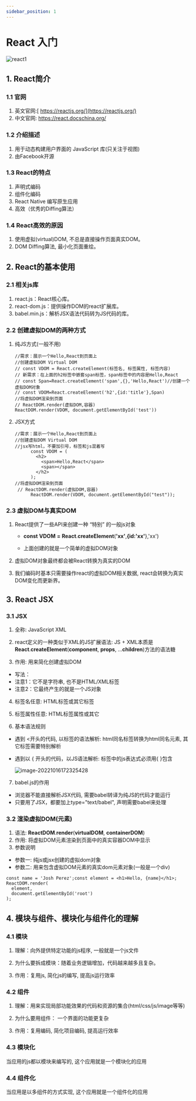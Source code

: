 ```yaml
---
sidebar_position: 1
---
```


# React 入门

![react1](https://cdn.jsdelivr.net/gh/levanaya/web-img@main/img/20221016143200.png)

## 1. React简介

### 1.1 官网

1.   英文官网:[ https://reactjs.org/](https://reactjs.org/)
2.  中文官网: https://react.docschina.org/

### 1.2 介绍描述

1.   用于动态构建用户界面的 JavaScript 库(只关注于视图)
2.   由Facebook开源

### 1.3 React的特点

1.    声明式编码
2.    组件化编码
3.    React Native 编写原生应用
4.    高效（优秀的Diffing算法）

### 1.4 React高效的原因

1.   使用虚拟(virtual)DOM, 不总是直接操作页面真实DOM。
2.   DOM Diffing算法, 最小化页面重绘。

## 2. React的基本使用

### 2.1 相关js库

1. react.js：React核心库。
2. react-dom.js：提供操作DOM的react扩展库。
3. babel.min.js：解析JSX语法代码转为JS代码的库。

### 2.2 创建虚拟DOM的两种方式

1. 纯JS方式(一般不用)

   ```
   //需求：展示一个Hello,React到页面上
   //创建虚拟DOM Virtual DOM
   // const VDOM = React.createElement(标签名, 标签属性, 标签内容)
   // 新需求：在上面的h2标签中嵌套span标签，span标签中的内容是Hello,React
   // const Span=React.createElement('span',{},'Hello,React')//创建一个虚拟DOM对象
   // const VDOM=React.createElement('h2',{id:'title'},Span)
   //将虚拟DOM渲染到页面
   // ReactDOM.render(虚拟DOM,容器)
   ReactDOM.render(VDOM, document.getElementById('test'))
   ```

   

2. JSX方式

   ```
   //需求：展示一个Hello,React到页面上
   //创建虚拟DOM Virtual DOM
   //jsx写html，不要加引号，标签和js混着写
         const VDOM = (
           <h2>
             <span>Hello,React</span>
             <span></span>
           </h2>
         );
   //将虚拟DOM渲染到页面
    // ReactDOM.render(虚拟DOM,容器)
         ReactDOM.render(VDOM, document.getElementById("test"));
   ```

   

### 2.3 虚拟DOM与真实DOM

1. React提供了一些API来创建一种 “特别” 的一般js对象

   - **const** **VDOM** **=** **React**.**createElement**(**'xx'**,**{**id:**'xx'**},'xx')

   - 上面创建的就是一个简单的虚拟DOM对象

2. 虚拟DOM对象最终都会被React转换为真实的DOM

3. 我们编码时基本只需要操作react的虚拟DOM相关数据, react会转换为真实DOM变化而更新界。

## 3. React JSX

### 3.1 JSX

1. 全称: JavaScript XML

2. react定义的一种类似于XML的JS扩展语法: JS + XML本质是**React**.**createElement**(**component**, **props**, ...**children**)方法的语法糖

3.    作用: 用来简化创建虚拟DOM 
   -   写法：
   -   注意1：它不是字符串, 也不是HTML/XML标签
   -   注意2：它最终产生的就是一个JS对象
   
4. 标签名任意: HTML标签或其它标签

5. 标签属性任意: HTML标签属性或其它

6.   基本语法规则
   - 遇到 <开头的代码, 以标签的语法解析: html同名标签转换为html同名元素, 其它标签需要特别解析
   
   - 遇到以 { 开头的代码，以JS语法解析: 标签中的js表达式必须用{ }包含
   
     ![image-20221016172325428](https://cdn.jsdelivr.net/gh/levanaya/web-img@main/img/20221016172325.png)
   
7.   babel.js的作用
   -    浏览器不能直接解析JSX代码, 需要babel转译为纯JS的代码才能运行
   -    只要用了JSX，都要加上type="text/babel", 声明需要babel来处理

### 3.2 渲染虚拟DOM(元素)

1.    语法: **ReactDOM**.**render**(**virtualDOM**, **containerDOM**)
2.    作用: 将虚拟DOM元素渲染到页面中的真实容器DOM中显示
3.    参数说明
   -    参数一: 纯js或jsx创建的虚拟dom对象
   -    参数二: 用来包含虚拟DOM元素的真实dom元素对象(一般是一个div)

```
const name = 'Josh Perez';const element = <h1>Hello, {name}</h1>;
ReactDOM.render(
  element,
  document.getElementById('root')
);
```

## 4. 模块与组件、模块化与组件化的理解

### 4.1 模块

1. 理解：向外提供特定功能的js程序, 一般就是一个js文件

2. 为什么要拆成模块：随着业务逻辑增加，代码越来越多且复杂。

3. 作用：复用js, 简化js的编写, 提高js运行效率

### 4.2 组件

1. 理解：用来实现局部功能效果的代码和资源的集合(html/css/js/image等等)

2. 为什么要用组件： 一个界面的功能更复杂

3. 作用：复用编码, 简化项目编码, 提高运行效率

### 4.3 模块化

当应用的js都以模块来编写的, 这个应用就是一个模块化的应用

### 4.4 组件化

当应用是以多组件的方式实现, 这个应用就是一个组件化的应用
